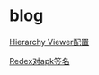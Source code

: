 # blog

[Hierarchy Viewer配置](https://github.com/lihenair/blog/blob/master/Hierarchy%20Viewer%E9%85%8D%E7%BD%AE.md)

[Redex对apk签名](https://github.com/lihenair/blog/blob/master/Redex%E5%AF%B9apk%E7%AD%BE%E5%90%8D.md)
